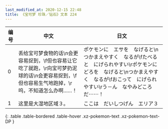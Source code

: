 ```yaml
---
last_modified_at: 2020-12-15 22:48
title: 《宝可梦 珍珠／钻石》文本 224
---
```

| 编号 | 中文 | 日文 |
| ---- | ---- | ---- |
| 0 | 丢给宝可梦食物的话\n会更容易捉到，\f但也容易让它吃了就跑，\r向宝可梦扔泥球的话\n会更容易捉到，\f但也容易生气地跑掉，\r呜，不知道怎么办啊……！ | ポケモンに　エサを　なげると\nつかまえやすく　なるが\fたべると　にげられやすい\rポケモンに　どろを　なげると\nつかまえやすく　なるが\fおこって　にげられやすい\rう－ん　なやみどころ　だ⋯⋯！ |
| 1 | 这里是大湿地区域３。 | ここは　だいしつげん　エリア３ |
{: .table .table-bordered .table-hover .xz-pokemon-text .xz-pokemon-text-DP }